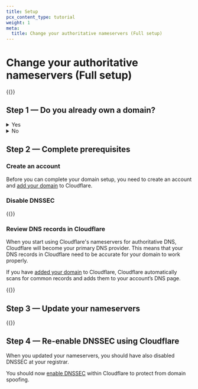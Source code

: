 ```yaml
---
title: Setup
pcx_content_type: tutorial
weight: 1
meta:
  title: Change your authoritative nameservers (Full setup)
---
```


# Change your authoritative nameservers (Full setup)

{{<render file="_full-setup-definition.md">}}

## Step 1 — Do you already own a domain?

<details>
<summary>Yes</summary>
<div>

If you already own a domain and want to use Cloudflare for your authoritative DNS, proceed with this tutorial.

</div>
</details>

<details>
<summary>No</summary>
<div>

If you do not already own a domain name and plan to use Cloudflare for your authoritative DNS, we highly recommend purchasing your domain name through [Cloudflare Registrar](/registrar/get-started/register-domain/).

Using Cloudflare Registrar simplifies your setup process by automatically using Cloudflare for authoritative DNS.

</div>
</details>

## Step 2 — Complete prerequisites

### Create an account

Before you can complete your domain setup, you need to create an account and [add your domain](/fundamentals/get-started/setup/add-site/) to Cloudflare.

### Disable DNSSEC

{{<render file="_disable_dnssec.md">}}

### Review DNS records in Cloudflare

When you start using Cloudflare's nameservers for authoritative DNS, Cloudflare will become your primary DNS provider. This means that your DNS records in Cloudflare need to be accurate for your domain to work properly.

If you have [added your domain](/fundamentals/get-started/setup/add-site/) to Cloudflare, Cloudflare automatically scans for common records and adds them to your account’s DNS page.

{{<render file="_dns-scan-procedure.md">}}

## Step 3 — Update your nameservers

{{<render file="_update-nameservers.md">}}

## Step 4 — Re-enable DNSSEC using Cloudflare

When you updated your nameservers, you should have also disabled DNSSEC at your registrar.

You should now [enable DNSSEC](/dns/additional-options/dnssec/) within Cloudflare to protect from domain spoofing.
